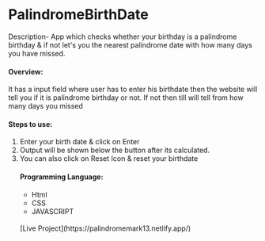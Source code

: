 <h1>PalindromeBirthDate</h1>

Description- App which checks whether your birthday is a palindrome birthday & if not let's you the nearest palindrome date with how many days you have missed.

<h4> Overview: </h4>
It has a input field where user has to enter his birthdate then the website will tell you if it is palindrome birthday or not. 
If not then till will tell from how many days you missed

<h4> Steps to use: </h4>
<ol>
  <li> Enter your birth date & click on Enter </li>
 <li> Output will be shown below the button after its calculated.  </li>
<li> You can also click on Reset Icon & reset your birthdate  </li>


<h4> Programming Language: </h4>
<ul>
<li>Html</li>
<li>CSS</li>
<li>JAVASCRIPT</li>
</ul>
  <br>
  [Live Project](https://palindromemark13.netlify.app/)
